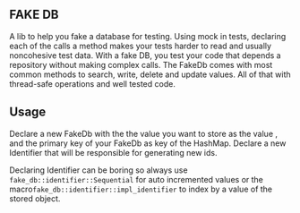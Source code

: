 ## FAKE DB

A lib to help you fake a database for testing.
Using mock in tests, declaring each of the calls a method makes your tests
harder to read and usually noncohesive test data.
With a fake DB, you test your code that depends a repository without making complex calls.
The FakeDb comes with most common methods to search, write, delete and update values. All
of that with thread-safe operations and well tested code.

## Usage

Declare a new FakeDb with the the value you want to store as the value , and the primary
key of your FakeDb as key of the HashMap. Declare a new Identifier that will be responsible
for generating new ids.

Declaring Identifier can be boring so always use `fake_db::identifier::Sequential` for auto
incremented values or the macro`fake_db::identifier::impl_identifier` to index by a value of
the stored object.
